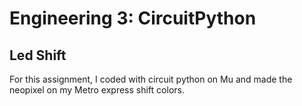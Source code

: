# Engineering 3: CircuitPython

## Led Shift
For this assignment, I coded with circuit python on Mu and made the neopixel on my Metro express shift colors.
